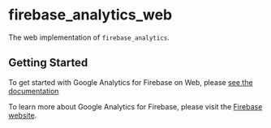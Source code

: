 # firebase_analytics_web

The web implementation of `firebase_analytics`.

## Getting Started

To get started with Google Analytics for Firebase on Web,
please [see the documentation](https://firebase.google.com/docs/analytics/get-started?platform=flutter)

To learn more about Google Analytics for Firebase, please visit
the [Firebase website](https://firebase.google.com/products/analytics).
